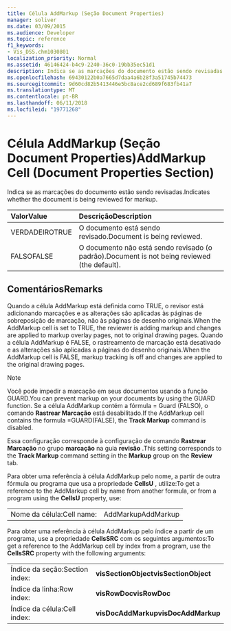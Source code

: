 ```yaml
---
title: Célula AddMarkup (Seção Document Properties)
manager: soliver
ms.date: 03/09/2015
ms.audience: Developer
ms.topic: reference
f1_keywords:
- Vis_DSS.chm1030801
localization_priority: Normal
ms.assetid: 46146424-b4c9-2240-36c0-19bb35ec51d1
description: Indica se as marcações do documento estão sendo revisadas.
ms.openlocfilehash: 69430122b0a7665d7daa4a6b28f3a51745b74473
ms.sourcegitcommit: 9d60cd82b5413446e5bc8ace2cd689f683fb41a7
ms.translationtype: MT
ms.contentlocale: pt-BR
ms.lasthandoff: 06/11/2018
ms.locfileid: "19771268"
---
```

# <a name="addmarkup-cell-document-properties-section"></a><span data-ttu-id="678bf-103">Célula AddMarkup (Seção Document Properties)</span><span class="sxs-lookup"><span data-stu-id="678bf-103">AddMarkup Cell (Document Properties Section)</span></span>

<span data-ttu-id="678bf-104">Indica se as marcações do documento estão sendo revisadas.</span><span class="sxs-lookup"><span data-stu-id="678bf-104">Indicates whether the document is being reviewed for markup.</span></span>
  
|<span data-ttu-id="678bf-105">**Valor**</span><span class="sxs-lookup"><span data-stu-id="678bf-105">**Value**</span></span>|<span data-ttu-id="678bf-106">**Descrição**</span><span class="sxs-lookup"><span data-stu-id="678bf-106">**Description**</span></span>|
|:-----|:-----|
|<span data-ttu-id="678bf-107">VERDADEIRO</span><span class="sxs-lookup"><span data-stu-id="678bf-107">TRUE</span></span>  <br/> |<span data-ttu-id="678bf-108">O documento está sendo revisado.</span><span class="sxs-lookup"><span data-stu-id="678bf-108">Document is being reviewed.</span></span>  <br/> |
|<span data-ttu-id="678bf-109">FALSO</span><span class="sxs-lookup"><span data-stu-id="678bf-109">FALSE</span></span>  <br/> |<span data-ttu-id="678bf-110">O documento não está sendo revisado (o padrão).</span><span class="sxs-lookup"><span data-stu-id="678bf-110">Document is not being reviewed (the default).</span></span>  <br/> |
   
## <a name="remarks"></a><span data-ttu-id="678bf-111">Comentários</span><span class="sxs-lookup"><span data-stu-id="678bf-111">Remarks</span></span>

<span data-ttu-id="678bf-112">Quando a célula AddMarkup está definida como TRUE, o revisor está adicionando marcações e as alterações são aplicadas às páginas de sobreposição de marcação, não às páginas de desenho originais.</span><span class="sxs-lookup"><span data-stu-id="678bf-112">When the AddMarkup cell is set to TRUE, the reviewer is adding markup and changes are applied to markup overlay pages, not to original drawing pages.</span></span> <span data-ttu-id="678bf-113">Quando a célula AddMarkup é FALSE, o rastreamento de marcação está desativado e as alterações são aplicadas a páginas do desenho originais.</span><span class="sxs-lookup"><span data-stu-id="678bf-113">When the AddMarkup cell is FALSE, markup tracking is off and changes are applied to the original drawing pages.</span></span>
  
> [!NOTE]
> <span data-ttu-id="678bf-114">Você pode impedir a marcação em seus documentos usando a função GUARD.</span><span class="sxs-lookup"><span data-stu-id="678bf-114">You can prevent markup on your documents by using the GUARD function.</span></span> <span data-ttu-id="678bf-115">Se a célula AddMarkup contém a fórmula = Guard (FALSO), o comando **Rastrear Marcação** está desabilitado.</span><span class="sxs-lookup"><span data-stu-id="678bf-115">If the AddMarkup cell contains the formula =GUARD(FALSE), the **Track Markup** command is disabled.</span></span> 
  
<span data-ttu-id="678bf-116">Essa configuração corresponde à configuração de comando **Rastrear Marcação** no grupo **marcação** na guia **revisão** .</span><span class="sxs-lookup"><span data-stu-id="678bf-116">This setting corresponds to the **Track Markup** command setting in the **Markup** group on the **Review** tab.</span></span> 
  
<span data-ttu-id="678bf-117">Para obter uma referência à célula AddMarkup pelo nome, a partir de outra fórmula ou programa que usa a propriedade **CellsU** , utilize:</span><span class="sxs-lookup"><span data-stu-id="678bf-117">To get a reference to the AddMarkup cell by name from another formula, or from a program using the **CellsU** property, use:</span></span> 
  
|||
|:-----|:-----|
|<span data-ttu-id="678bf-118">Nome da célula:</span><span class="sxs-lookup"><span data-stu-id="678bf-118">Cell name:</span></span>  <br/> |<span data-ttu-id="678bf-119">AddMarkup</span><span class="sxs-lookup"><span data-stu-id="678bf-119">AddMarkup</span></span>  <br/> |
   
<span data-ttu-id="678bf-120">Para obter uma referência à célula AddMarkup pelo índice a partir de um programa, use a propriedade **CellsSRC** com os seguintes argumentos:</span><span class="sxs-lookup"><span data-stu-id="678bf-120">To get a reference to the AddMarkup cell by index from a program, use the **CellsSRC** property with the following arguments:</span></span> 
  
|||
|:-----|:-----|
|<span data-ttu-id="678bf-121">Índice da seção:</span><span class="sxs-lookup"><span data-stu-id="678bf-121">Section index:</span></span>  <br/> |<span data-ttu-id="678bf-122">**visSectionObject**</span><span class="sxs-lookup"><span data-stu-id="678bf-122">**visSectionObject**</span></span> <br/> |
|<span data-ttu-id="678bf-123">Índice da linha:</span><span class="sxs-lookup"><span data-stu-id="678bf-123">Row index:</span></span>  <br/> |<span data-ttu-id="678bf-124">**visRowDoc**</span><span class="sxs-lookup"><span data-stu-id="678bf-124">**visRowDoc**</span></span> <br/> |
|<span data-ttu-id="678bf-125">Índice da célula:</span><span class="sxs-lookup"><span data-stu-id="678bf-125">Cell index:</span></span>  <br/> |<span data-ttu-id="678bf-126">**visDocAddMarkup**</span><span class="sxs-lookup"><span data-stu-id="678bf-126">**visDocAddMarkup**</span></span> <br/> |
   

